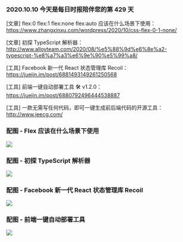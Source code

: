 ### 2020.10.10 今天是每日时报陪伴您的第 429 天

[文章] flex:0 flex:1 flex:none flex:auto 应该在什么场景下使用：<https://www.zhangxinxu.com/wordpress/2020/10/css-flex-0-1-none/>

[文章] 初探 TypeScript 解析器：<http://www.alloyteam.com/2020/08/%e5%88%9d%e6%8e%a2-typescript-%e8%a7%a3%e6%9e%90%e5%99%a8/>

[工具] Facebook 新一代 React 状态管理库 Recoil：<https://juejin.im/post/6881493149261250568>

[工具] 前端一键自动部署工具 🛠 v1.2.0：<https://juejin.im/post/6880792496444538887>

[工具] 一款无需写任何代码，即可一键生成前后端代码的开源工具：<http://www.jeecg.com/>

### 配图 - Flex 应该在什么场景下使用

![](http://qn.40zhe.com/zaobao/20201010140240.png)

### 配图 - 初探 TypeScript 解析器

![](http://qn.40zhe.com/zaobao/20201010140112.png)

### 配图 - Facebook 新一代 React 状态管理库 Recoil

![](http://qn.40zhe.com/zaobao/20201010140418.png)

### 配图 - 前端一键自动部署工具

![](http://qn.40zhe.com/zaobao/20201010140451.png)
